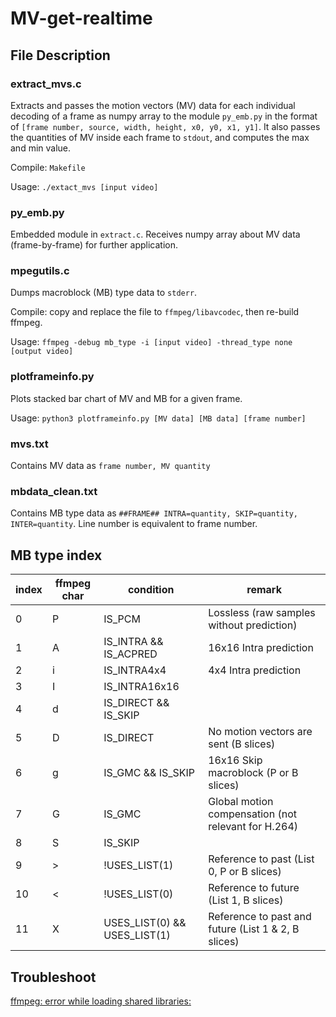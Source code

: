 # MV-get-realtime

## File Description

### extract_mvs.c
Extracts and passes the motion vectors (MV) data for each individual decoding of a frame as numpy array to the module `py_emb.py` in the format of `[frame number, source, width, height, x0, y0, x1, y1]`. It also passes the quantities of MV inside each frame to `stdout`, and computes the max and min value.

Compile: `Makefile`

Usage: `./extact_mvs [input video]`

### py_emb.py
Embedded module in `extract.c`. Receives numpy array about MV data (frame-by-frame) for further application.

### mpegutils.c
Dumps macroblock (MB) type data to `stderr`.

Compile: copy and replace the file to `ffmpeg/libavcodec`, then re-build ffmpeg.

Usage: `ffmpeg -debug mb_type -i [input video] -thread_type none [output video]`

### plotframeinfo.py
Plots stacked bar chart of MV and MB for a given frame.

Usage: `python3 plotframeinfo.py [MV data] [MB data] [frame number]`

### mvs.txt
Contains MV data as `frame number, MV quantity`

### mbdata_clean.txt
Contains MB type data as `##FRAME## INTRA=quantity, SKIP=quantity, INTER=quantity`. Line number is equivalent to frame number.

## MB type index

| index | ffmpeg char | condition                    | remark                                              |
|-------|-------------|------------------------------|-----------------------------------------------------|
| 0     | P           | IS_PCM                       | Lossless (raw samples without prediction)           |
| 1     | A           | IS_INTRA && IS_ACPRED        | 16x16 Intra prediction                              |
| 2     | i           | IS_INTRA4x4                  | 4x4 Intra prediction                                |
| 3     | I           | IS_INTRA16x16                |                                                     |
| 4     | d           | IS_DIRECT && IS_SKIP         |                                                     |
| 5     | D           | IS_DIRECT                    | No motion vectors are sent (B slices)               |
| 6     | g           | IS_GMC && IS_SKIP            | 16x16 Skip macroblock (P or B slices)               |
| 7     | G           | IS_GMC                       | Global motion compensation (not relevant for H.264) |
| 8     | S           | IS_SKIP                      |                                                     |
| 9     | >           | !USES_LIST(1)                | Reference to past (List 0, P or B slices)           |
| 10    | <           | !USES_LIST(0)                | Reference to future (List 1, B slices)              |
| 11    | X           | USES_LIST(0) && USES_LIST(1) | Reference to past and future (List 1 & 2, B slices) |

## Troubleshoot
[ffmpeg: error while loading shared libraries:](https://stackoverflow.com/questions/12901706/ffmpeg-error-in-linux) 
